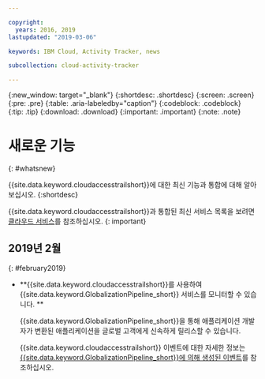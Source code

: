 ```yaml
---

copyright:
  years: 2016, 2019
lastupdated: "2019-03-06"

keywords: IBM Cloud, Activity Tracker, news

subcollection: cloud-activity-tracker

---
```


{:new_window: target="_blank"}
{:shortdesc: .shortdesc}
{:screen: .screen}
{:pre: .pre}
{:table: .aria-labeledby="caption"}
{:codeblock: .codeblock}
{:tip: .tip}
{:download: .download}
{:important: .important}
{:note: .note}

# 새로운 기능
{: #whatsnew}

{{site.data.keyword.cloudaccesstrailshort}}에 대한 최신 기능과 통합에 대해 알아보십시오.
{:shortdesc}

{{site.data.keyword.cloudaccesstrailshort}}과 통합된 최신 서비스 목록을 보려면 [클라우드 서비스](/docs/services/cloud-activity-tracker/reference?topic=cloud-activity-tracker-cloud_services#cloud_services)를 참조하십시오.
{: important}


## 2019년 2월
{: #february2019}

* **{{site.data.keyword.cloudaccesstrailshort}}를 사용하여 {{site.data.keyword.GlobalizationPipeline_short}} 서비스를 모니터할 수 있습니다. **

    {{site.data.keyword.GlobalizationPipeline_short}}을 통해 애플리케이션 개발자가 변환된 애플리케이션을 글로벌 고객에게 신속하게 릴리스할 수 있습니다.

    {{site.data.keyword.cloudaccesstrailshort}} 이벤트에 대한 자세한 정보는 [{{site.data.keyword.GlobalizationPipeline_short}}에 의해 생성된 이벤트](/docs/services/GlobalizationPipeline?topic=GlobalizationPipeline-gpat_events#gpat_events)를 참조하십시오.








